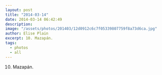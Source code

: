 ```yaml
---
layout: post
title: "2014-03-14"
date: 2014-03-14 06:42:49
description: 
image: "/assets/photos/201403/12d0912c6c7f05339807759f8a73d6ca.jpg"
author: Elise Plain
excerpt: 10. Mazapán.
tags: 
  - photos
  - all
---
```


10. Mazapán.
<p></p>
